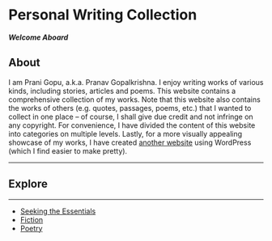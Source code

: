 # Personal Writing Collection
**_Welcome Aboard_**

## About
I am Prani Gopu, a.k.a. Pranav Gopalkrishna. I enjoy writing works of various kinds, including stories, articles and poems. This website contains a comprehensive collection of my works. Note that this website also contains the works of others (e.g. quotes, passages, poems, etc.) that I wanted to collect in one place – of course, I shall give due credit and not infringe on any copyright. For convenience, I have divided the content of this website into categories on multiple levels. Lastly, for a more visually appealing showcase of my works, I have created [another website](https://pranigopu.wordpress.com/) using WordPress (which I find easier to make pretty).

---

## Explore

---

- [Seeking the Essentials](https://pranigopu.github.io/seeking-the-essentials)
- [Fiction](https://pranigopu.github.io/fiction)
- [Poetry](https://pranigopu.github.io/poetry)